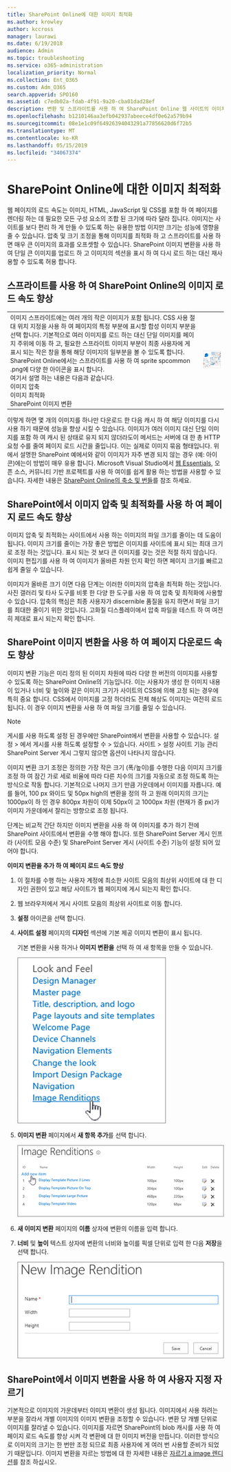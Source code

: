 ```yaml
---
title: SharePoint Online에 대한 이미지 최적화
ms.author: krowley
author: kccross
manager: laurawi
ms.date: 6/19/2018
audience: Admin
ms.topic: troubleshooting
ms.service: o365-administration
localization_priority: Normal
ms.collection: Ent_O365
ms.custom: Adm_O365
search.appverid: SPO160
ms.assetid: c7edb02a-fdab-4f91-9a20-cba01dad28ef
description: 변환 및 스프라이트를 사용 하 여 SharePoint Online 웹 사이트의 이미지 성능을 개선 하는 방법에 대해 알아봅니다.
ms.openlocfilehash: b1210146aa3efb042937abeece4df0e62a579b94
ms.sourcegitcommit: 08e1e1c09f64926394043291a77856620d6f72b5
ms.translationtype: MT
ms.contentlocale: ko-KR
ms.lasthandoff: 05/15/2019
ms.locfileid: "34067374"
---
```

# <a name="image-optimization-for-sharepoint-online"></a>SharePoint Online에 대한 이미지 최적화

웹 페이지의 로드 속도는 이미지, HTML, JavaScript 및 CSS를 포함 하 여 페이지를 렌더링 하는 데 필요한 모든 구성 요소의 조합 된 크기에 따라 달라 집니다. 이미지는 사이트를 보다 편리 하 게 만들 수 있도록 하는 유용한 방법 이지만 크기는 성능에 영향을 줄 수 있습니다. 압축 및 크기 조정을 통해 이미지를 최적화 하 고 스프라이트를 사용 하면 매우 큰 이미지의 효과를 오프셋할 수 있습니다. SharePoint 이미지 변환을 사용 하 여 단일 큰 이미지를 업로드 하 고 이미지의 섹션을 표시 하 여 다시 로드 하는 대신 재사용할 수 있도록 허용 합니다.
  
## <a name="using-sprites-to-speed-up-image-loading-in-sharepoint-online"></a>스프라이트를 사용 하 여 SharePoint Online의 이미지 로드 속도 향상

|||
|:-----|:-----|
| 이미지 스프라이트에는 여러 개의 작은 이미지가 포함 됩니다. CSS 사용 절대 위치 지정을 사용 하 여 페이지의 특정 부분에 표시할 합성 이미지 부분을 선택 합니다. 기본적으로 여러 이미지를 로드 하는 대신 단일 이미지를 페이지 주위에 이동 하 고, 필요한 스프라이트 이미지 부분이 최종 사용자에 게 표시 되는 작은 창을 통해 해당 이미지의 일부분을 볼 수 있도록 합니다. SharePoint Online에서는 스프라이트를 사용 하 여 sprite spcommon .png에 다양 한 아이콘을 표시 합니다.  <br/>  여기서 설명 하는 내용은 다음과 같습니다.  <br/>  이미지 압축  <br/>  이미지 최적화  <br/>  SharePoint 이미지 변환  <br/> |![Spcommon.png의 스크린샷](media/cc5cdee1-8e54-4537-9a8a-8854f4ee849f.png)|
   
이렇게 하면 몇 개의 이미지를 하나만 다운로드 한 다음 캐시 하 여 해당 이미지를 다시 사용 하기 때문에 성능을 향상 시킬 수 있습니다. 이미지가 여러 이미지 대신 단일 이미지를 포함 하 여 캐시 된 상태로 유지 되지 않더라도이 메서드는 서버에 대 한 총 HTTP 요청 수를 줄여 페이지 로드 시간을 줄입니다. 이는 실제로 이미지 묶음 형태입니다. 위에서 설명한 SharePoint 예에서와 같이 이미지가 자주 변경 되지 않는 경우 (예: 아이콘)에는이 방법이 매우 유용 합니다. Microsoft Visual Studio에서 [웹 Essentials](http://vswebessentials.com/), 오픈 소스, 커뮤니티 기반 프로젝트를 사용 하 여이를 쉽게 활용 하는 방법을 사용할 수 있습니다. 자세한 내용은 [SharePoint Online의 축소 및 번들](https://go.microsoft.com/fwlink/?LinkId=708698)를 참조 하세요.
  
## <a name="using-image-compression-and-optimization-to-speed-up-page-loading-in-sharepoint"></a>SharePoint에서 이미지 압축 및 최적화를 사용 하 여 페이지 로드 속도 향상

이미지 압축 및 최적화는 사이트에서 사용 하는 이미지의 파일 크기를 줄이는 데 도움이 됩니다. 이미지 크기를 줄이는 가장 좋은 방법은 이미지를 사이트에 표시 되는 최대 크기로 조정 하는 것입니다. 표시 되는 것 보다 큰 이미지를 갖는 것은 적절 하지 않습니다. 이미지 편집기를 사용 하 여 이미지가 올바른 차원 인지 확인 하면 페이지 크기를 빠르고 쉽게 줄일 수 있습니다.
  
이미지가 올바른 크기 이면 다음 단계는 이러한 이미지의 압축을 최적화 하는 것입니다. 사진 갤러리 및 타사 도구를 비롯 한 다양 한 도구를 사용 하 여 압축 및 최적화에 사용할 수 있습니다. 압축의 핵심은 최종 사용자가 discernible 품질을 유지 하면서 파일 크기를 최대한 줄이기 위한 것입니다. 고화질 디스플레이에서 압축 파일을 테스트 하 여 여전히 제대로 표시 되는지 확인 합니다.
  
## <a name="speed-up-page-downloads-by-using-sharepoint-image-renditions"></a>SharePoint 이미지 변환을 사용 하 여 페이지 다운로드 속도 향상

이미지 변환 기능은 미리 정의 된 이미지 차원에 따라 다양 한 버전의 이미지를 사용할 수 있도록 하는 SharePoint Online의 기능입니다. 이는 사용자가 생성 한 이미지 내용이 있거나 너비 및 높이와 같은 이미지 크기가 사이트의 CSS에 의해 고정 되는 경우에 특히 중요 합니다. CSS에서 이미지를 고정 하더라도 전체 해상도 이미지는 여전히 로드 됩니다. 이 경우 이미지 변환을 사용 하 여 파일 크기를 줄일 수 있습니다.
  
> [!NOTE]
> 게시를 사용 하도록 설정 된 경우에만 SharePoint에서 변환을 사용할 수 있습니다. 설정 \> 에서 게시를 사용 하도록 설정할 수 \> 있습니다. 사이트 \> 설정 사이트 기능 관리 SharePoint Server 게시 그렇지 않으면 옵션이 나타나지 않습니다. 
  
이미지 변환 크기 조정은 정의한 가장 작은 크기 (폭/높이)를 수행한 다음 이미지 크기를 조정 하 여 잠긴 가로 세로 비율에 따라 다른 치수의 크기를 자동으로 조정 하도록 하는 방식으로 작동 합니다. 기본적으로 나머지 크기 만큼 가운데에서 이미지를 자릅니다. 예를 들어, 100 px 와이드 및 50px high의 변환을 정의 하 고 원래 이미지의 크기는 1000px이 하 인 경우 800px 차원이 이제 50px이 고 1000px 차원 (현재가 중 px)가 이미지 가운데에서 잘리는 방향으로 조정 됩니다.
  
단계는 비교적 간단 하지만 이미지 변환을 사용 하 여 이미지를 추가 하기 전에 SharePoint 사이트에서 변환을 수행 해야 합니다. 또한 SharePoint Server 게시 인프라 (사이트 모음 수준) 및 SharePoint Server 게시 (사이트 수준) 기능이 설정 되어 있어야 합니다.
  
 **이미지 변환을 추가 하 여 페이지 로드 속도 향상**
  
1. 이 절차를 수행 하는 사용자 계정에 최소한 사이트 모음의 최상위 사이트에 대 한 디자인 권한이 있고 해당 사이트가 웹 페이지에 게시 되는지 확인 합니다.
    
2. 웹 브라우저에서 게시 사이트 모음의 최상위 사이트로 이동 합니다.
    
3. **설정** 아이콘을 선택 합니다. 
    
4. **사이트 설정** 페이지의 **디자인** 섹션에 기본 제공 이미지 변환이 표시 됩니다. 
    
    기본 변환을 사용 하거나 **이미지 변환을** 선택 하 여 새 항목을 만들 수 있습니다. 
    
    ![이미지 변환 스크린샷](media/eaae0d53-657d-47ef-b687-65c5167eae4d.PNG)
  
5. **이미지 변환** 페이지에서 **새 항목 추가**를 선택 합니다.
    
    ![새 항목 추가를 보여 주는 스크린샷](media/8cede22e-52bf-4d9d-99cb-162f2f6ce92b.PNG)
  
6. **새 이미지 변환** 페이지의 **이름** 상자에 변환의 이름을 입력 합니다. 
    
7. **너비** 및 **높이** 텍스트 상자에 변환의 너비와 높이를 픽셀 단위로 입력 한 다음 **저장**을 선택 합니다.
    
    ![이미지 변환 이름을 보여 주는 스크린샷](media/5a6119ed-c163-40df-a4db-ec629d15607d.PNG)
  
## <a name="custom-cropping-with-image-renditions-in-sharepoint"></a>SharePoint에서 이미지 변환을 사용 하 여 사용자 지정 자르기

기본적으로 이미지의 가운데부터 이미지 변환이 생성 됩니다. 이미지에서 사용 하려는 부분을 잘라서 개별 이미지의 이미지 변환을 조정할 수 있습니다. 변환 당 개별 단위로 이미지를 잘라낼 수 있습니다. 이미지를 자르면 SharePoint의 blob 캐시를 사용 하 여 페이지 로드 속도를 향상 시켜 각 변환에 대 한 이미지 버전을 만듭니다. 이러한 방식으로 이미지의 크기는 한 번만 조정 되므로 최종 사용자에 게 여러 번 사용할 준비가 되었기 때문입니다. 이미지 변환을 자르는 방법에 대 한 자세한 내용은 [자르기 a image 렌디션](https://go.microsoft.com/fwlink/p/?LinkId=525626)를 참조 하십시오.
  

